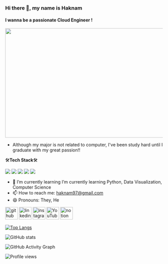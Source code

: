 ### Hi there 👋, my name is Haknam
#### I wanna be a passionate Cloud Engineer !
<img src="https://i.esdrop.com/d/f/h8RcLC7LSH/duAKkwKm7r.png" width="550" height="350"/>

* Although my major is not related to computer, I've been study hard until I graduate with my great passion!!

🛠**Tech Stack**🛠  

<img src="https://img.shields.io/badge/Python-3776AB?style=for-the-badge&logo=Python&logoColor=white"> <img src="https://img.shields.io/badge/Git-F05032?style=for-the-badge&logo=Git&logoColor=white"> <img src="https://img.shields.io/badge/Google Colab-F9AB00?style=for-the-badge&logo=Google Colab&logoColor=white"> <img src="https://img.shields.io/badge/Visual Studio Code-007ACC?style=for-the-badge&logo=Visual Studio Code&logoColor=white"> <img src="https://img.shields.io/badge/AWS-232F3E?style=for-the-badge&logo=Amazon AWS&logoColor=white">


  
- 🌱 I’m currently learning I’m currently learning Python, Data Visualization, Computer Science 
- 📫 How to reach me: haknam97@gmail.com 
- 😄 Pronouns: They, He 


[<img src='https://img.shields.io/badge/GitHub-181717?style=for-the-badge&logo=GitHub&logoColor=white' alt='github' height='40'>](https://github.com/Hakunam97)  [<img src='https://img.shields.io/badge/LinkedIn-0A66C2?style=for-the-badge&logo=LinkedIn&logoColor=white' alt='linkedin' height='40'>](https://www.linkedin.com/in/haknam-kim/)  [<img src='https://img.shields.io/badge/Instagram-E4405F?style=for-the-badge&logo=instagram&logoColor=white' alt='instagram' height='40'>](https://www.instagram.com/hakunam97/)  [<img src='https://img.shields.io/badge/YouTube-FF0000?style=for-the-badge&logo=YouTube&logoColor=white' alt='YouTube' height='40'>](https://www.youtube.com/channel/UCWdB8qVfoSHKCb48FCJ-wDQ)  [<img src='https://img.shields.io/badge/Notion-000000?style=for-the-badge&logo=Notion&logoColor=white' alt='notion' height='40'>](https://www.notion.so/HakuNam-2b7a62435e3f40399ebf1ccc3d826eea)  

[![Top Langs](https://github-readme-stats.vercel.app/api/top-langs/?username=Hakunam97)](https://github.com/anuraghazra/github-readme-stats)

![GitHub stats](https://github-readme-stats.vercel.app/api?username=Hakunam97&show_icons=true)  

![GitHub Activity Graph](https://activity-graph.herokuapp.com/graph?username=Hakunam97)  

![Profile views](https://gpvc.arturio.dev/Hakunam97)  
